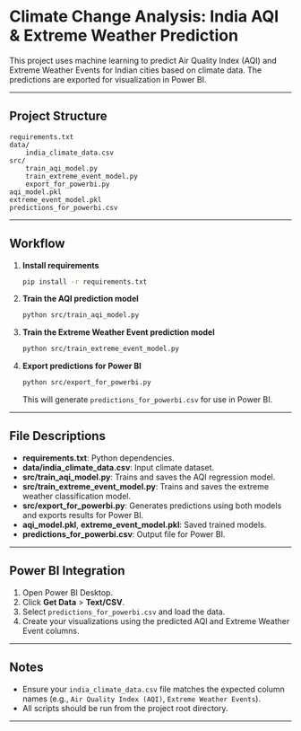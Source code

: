 # Climate Change Analysis: India AQI & Extreme Weather Prediction

This project uses machine learning to predict Air Quality Index (AQI) and Extreme Weather Events for Indian cities based on climate data. The predictions are exported for visualization in Power BI.

---

## Project Structure

```
requirements.txt
data/
    india_climate_data.csv
src/
    train_aqi_model.py
    train_extreme_event_model.py
    export_for_powerbi.py
aqi_model.pkl
extreme_event_model.pkl
predictions_for_powerbi.csv
```

---

## Workflow

1. **Install requirements**
   ```sh
   pip install -r requirements.txt
   ```

2. **Train the AQI prediction model**
   ```sh
   python src/train_aqi_model.py
   ```

3. **Train the Extreme Weather Event prediction model**
   ```sh
   python src/train_extreme_event_model.py
   ```

4. **Export predictions for Power BI**
   ```sh
   python src/export_for_powerbi.py
   ```

   This will generate `predictions_for_powerbi.csv` for use in Power BI.

---

## File Descriptions

- **requirements.txt**: Python dependencies.
- **data/india_climate_data.csv**: Input climate dataset.
- **src/train_aqi_model.py**: Trains and saves the AQI regression model.
- **src/train_extreme_event_model.py**: Trains and saves the extreme weather classification model.
- **src/export_for_powerbi.py**: Generates predictions using both models and exports results for Power BI.
- **aqi_model.pkl**, **extreme_event_model.pkl**: Saved trained models.
- **predictions_for_powerbi.csv**: Output file for Power BI.

---

## Power BI Integration

1. Open Power BI Desktop.
2. Click **Get Data** > **Text/CSV**.
3. Select `predictions_for_powerbi.csv` and load the data.
4. Create your visualizations using the predicted AQI and Extreme Weather Event columns.

---

## Notes

- Ensure your `india_climate_data.csv` file matches the expected column names (e.g., `Air Quality Index (AQI)`, `Extreme Weather Events`).
- All scripts should be run from the project root directory.

---